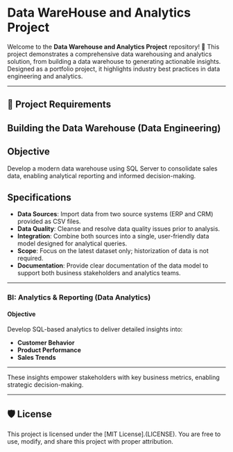 # Data WareHouse and Analytics Project

Welcome to the **Data Warehouse and Analytics Project** repository! 🚀
This project demonstrates a comprehensive data warehousing and analytics solution, from building a data warehouse to generating actionable insights. Designed as a portfolio project, it highlights industry best practices in data engineering and analytics.

---

## 🚀 Project Requirements

## Building the Data Warehouse (Data Engineering)

## Objective
Develop a modern data warehouse using SQL Server to consolidate sales data, enabling analytical reporting and informed decision-making.

## Specifications
- **Data Sources**: Import data from two source systems (ERP and CRM) provided as CSV files.
- **Data Quality**: Cleanse and resolve data quality issues prior to analysis.
- **Integration**: Combine both sources into a single, user-friendly data model designed for analytical queries.
- **Scope**: Focus on the latest dataset only; historization of data is not required.
- **Documentation**: Provide clear documentation of the data model to support both business stakeholders and analytics teams.

---

### BI: Analytics & Reporting (Data Analytics)

#### Objective
Develop SQL-based analytics to deliver detailed insights into:
- **Customer Behavior**
- **Product Performance**
- **Sales Trends**

---

These insights empower stakeholders with key business metrics, enabling strategic decision-making.

---

## 🛡️ License
This project is licensed under the [MIT License].(LICENSE). You are free to use, modify, and share this project with proper attribution.
